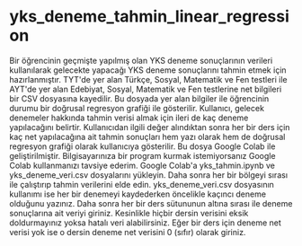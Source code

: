 # yks_deneme_tahmin_linear_regression
Bir öğrencinin geçmişte yapılmış olan YKS deneme sonuçlarının verileri kullanılarak gelecekte yapacağı YKS deneme sonuçlarını tahmin etmek için hazırlanmıştır.
TYT'de yer alan Türkçe, Sosyal, Matematik ve Fen testleri ile AYT'de yer alan Edebiyat, Sosyal, Matematik ve Fen testlerine net bilgileri bir CSV dosyasına kayedilir. Bu dosyada yer alan bilgiler ile öğrencinin durumu bir doğrusal regresyon grafiği ile gösterilir.
Kullanıcı, gelecek denemeler hakkında tahmin verisi almak için ileri de kaç deneme yapılacağını belirtir. Kullanıcıdan ilgili değer alındıktan sonra her bir ders için kaç net yapılacağına ait tahmin sonuçları hem yazı olarak hem de doğrusal regresyon grafiği olarak kullanıcıya gösterilir.
Bu dosya Google Colab ile geliştirilmiştir. Bilgisayarınıza bir program kurmak istemiyorsanız Google Colab kullanmanızı tavsiye ederim. Google Colab'a yks_tahmin.ipynb ve yks_deneme_veri.csv dosyalarını yükleyin. Daha sonra her bir bölgeyi sırası ile çalıştırıp tahmin verilerini elde edin.
yks_deneme_veri.csv dosyasının kullanımı ise her bir denemeyi kaydederken öncelikle kaçıncı deneme olduğunu yazınız. Daha sonra her bir ders sütununun altına sırası ile deneme sonuçlarına ait veriyi giriniz. Kesinlikle hiçbir dersin verisini eksik doldurmayınız yoksa hatalı veri alabilirsiniz. Eğer bir ders için deneme net verisi yok ise o dersin deneme net verisini 0 (sıfır) olarak giriniz.
